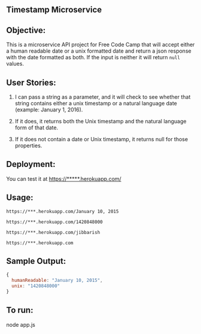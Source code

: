 ## Timestamp Microservice

## Objective: 
This is a microservice API project for Free Code Camp that will accept either a human
readable date or a unix formatted date and return a json response with the date formatted
as both. If the input is neither it will return `null` values.

## User Stories:

1. I can pass a string as a parameter, and it will check to see whether that 
string contains either a unix timestamp or a natural language date (example: 
January 1, 2016).

2. If it does, it returns both the Unix timestamp and the natural language form
of that date.

3. If it does not contain a date or Unix timestamp, it returns null for those 
properties.

## Deployment:
You can test it at [https://*****.herokuapp.com/](https://***.herokuapp.com/)

## Usage:
```
https://***.herokuapp.com/January 10, 2015
```
```
https://***.herokuapp.com/1420848000
```
```
https://***.herokuapp.com/jibbarish
```
```
https://***.herokuapp.com
```

## Sample Output:
```javascript
{
  humanReadable: "January 10, 2015",
  unix: "1420848000"
}
```

## To run:
node app.js